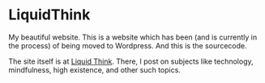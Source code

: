 # LiquidThink

My beautiful website. This is a website which has been (and is currently in the process) of being moved to Wordpress. And this is the sourcecode.

The site itself is at [Liquid Think](http://www.liquidthink.net). There, I post on subjects like technology, mindfulness, high existence, and other such topics.

